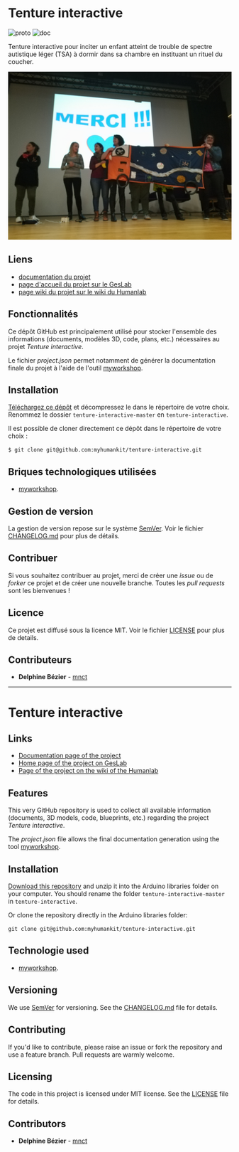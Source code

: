 # Tenture interactive
![proto](https://img.shields.io/badge/proto-en%20cours-orange.svg "proto")
![doc](https://img.shields.io/badge/doc-en%20cours-orange.svg "doc")

Tenture interactive pour inciter un enfant atteint de trouble de spectre autistique léger (TSA) à dormir dans sa chambre en instituant un rituel du coucher.

![featured_image](images/tenture-finale.jpg)

## Liens
 * [documentation du projet](https://docs.humanlab.me/myhumankit/tenture-interactive)
 * [page d'accueil du projet sur le GesLab](https://rennes.humanlab.me/projet/tenture-interactive/)
 * [page wiki du projet sur le wiki du Humanlab](http://wikilab.myhumankit.org/index.php?title=Projets:Tenture_interactive)


## Fonctionnalités
Ce dépôt GitHub est principalement utilisé pour stocker l'ensemble des informations (documents, modèles 3D, code, plans, etc.) nécessaires au projet _Tenture interactive_.

Le fichier _project.json_ permet notamment de générer la documentation finale du projet à l'aide de l'outil [myworkshop](https://github.com/myhumankit/myworkshop).

## Installation
[Téléchargez ce dépôt](https://github.com/myhumankit/tenture-interactive/archive/master.zip) et décompressez le dans le répertoire de votre choix. Renommez le dossier `tenture-interactive-master` en `tenture-interactive`.

Il est possible de cloner directement ce dépôt dans le répertoire de votre choix :

```
$ git clone git@github.com:myhumankit/tenture-interactive.git
```

## Briques technologiques utilisées
 * [myworkshop](https://github.com/myhumankit/myworkshop).

## Gestion de version
La gestion de version repose sur le système [SemVer](http://semver.org/). Voir le fichier [CHANGELOG.md](CHANGELOG.md) pour plus de détails.

## Contribuer
Si vous souhaitez contribuer au projet, merci de créer une _issue_ ou de _forker_ ce projet et de créer une nouvelle branche. Toutes les _pull requests_ sont les bienvenues !

## Licence
Ce projet est diffusé sous la licence MIT. Voir le fichier [LICENSE](LICENSE) pour plus de details.

## Contributeurs
 * **Delphine Bézier** - [mnct](https://github.com/mnct)

---

# Tenture interactive

## Links
 * [Documentation page of the project](https://docs.humanlab.me/myhumankit/tenture-interactive)
 * [Home page of the project on GesLab](https://rennes.humanlab.me/projet/tenture-interactive/)
 * [Page of the project on the wiki of the Humanlab](http://wikilab.myhumankit.org/index.php?title=Projets:Tenture_interactive)


## Features
This very GitHub repository is used to collect all available information (documents, 3D models, code, blueprints, etc.) regarding the project _Tenture interactive_.

The _project.json_ file allows the final documentation generation using the tool [myworkshop](https://github.com/myhumankit/myworkshop).

## Installation
[Download this repository](https://github.com/myhumankit/tenture-interactive/archive/master.zip) and unzip it into the Arduino libraries folder on your computer. You should rename the folder `tenture-interactive-master` in `tenture-interactive`.

Or clone the repository directly in the Arduino libraries folder:

```
git clone git@github.com:myhumankit/tenture-interactive.git
```

## Technologie used
 * [myworkshop](https://github.com/myhumankit/myworkshop).

## Versioning
We use [SemVer](http://semver.org/) for versioning. See the [CHANGELOG.md](CHANGELOG.md) file for details.

## Contributing
If you'd like to contribute, please raise an issue or fork the repository and use a feature branch. Pull requests are warmly welcome.

## Licensing
The code in this project is licensed under MIT license. See the [LICENSE](LICENSE) file for details.

## Contributors
 * **Delphine Bézier** - [mnct](https://github.com/mnct)
